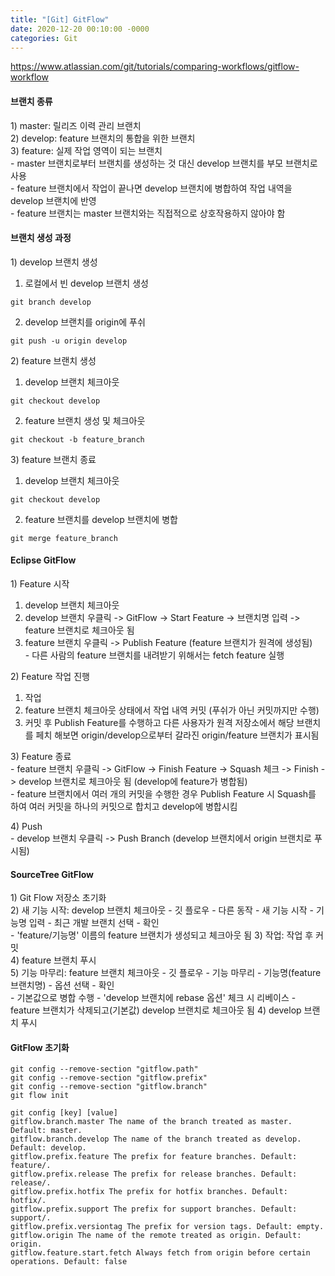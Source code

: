 ```yaml
---
title: "[Git] GitFlow"
date: 2020-12-20 00:10:00 -0000
categories: Git
---
```

https://www.atlassian.com/git/tutorials/comparing-workflows/gitflow-workflow

#### 브랜치 종류
1\) master: 릴리즈 이력 관리 브랜치  
2\) develop: feature 브랜치의 통합을 위한 브랜치  
3\) feature: 실제 작업 영역이 되는 브랜치  
&#45; master 브랜치로부터 브랜치를 생성하는 것 대신 develop 브랜치를 부모 브랜치로 사용  
&#45; feature 브랜치에서 작업이 끝나면 develop 브랜치에 병합하여 작업 내역을 develop 브랜치에 반영  
&#45; feature 브랜치는 master 브랜치와는 직접적으로 상호작용하지 않아야 함

#### 브랜치 생성 과정
1\) develop 브랜치 생성  
  1. 로컬에서 빈 develop 브랜치 생성  
  ```
  git branch develop
  ```
  2. develop 브랜치를 origin에 푸쉬  
  ```
  git push -u origin develop
  ```
2\) feature 브랜치 생성  
  1. develop 브랜치 체크아웃  
  ```
  git checkout develop
  ```
  2. feature 브랜치 생성 및 체크아웃  
  ```
  git checkout -b feature_branch
  ```
3\) feature 브랜치 종료  
  1. develop 브랜치 체크아웃  
  ```
  git checkout develop
  ```
  2. feature 브랜치를 develop 브랜치에 병합  
  ```
  git merge feature_branch
  ```

#### Eclipse GitFlow
1\) Feature 시작  
  1. develop 브랜치 체크아웃  
  2. develop 브랜치 우클릭 -> GitFlow -> Start Feature -> 브랜치명 입력 -> feature 브랜치로 체크아웃 됨  
  3. feature 브랜치 우클릭 -> Publish Feature (feature 브랜치가 원격에 생성됨)  
    - 다른 사람의 feature 브랜치를 내려받기 위해서는 fetch feature 실행

2\) Feature 작업 진행  
  1. 작업  
  2. feature 브랜치 체크아웃 상태에서 작업 내역 커밋 (푸쉬가 아닌 커밋까지만 수행)  
  3. 커밋 후 Publish Feature를 수행하고 다른 사용자가 원격 저장소에서 해당 브랜치를 페치 해보면 origin/develop으로부터 갈라진 origin/feature 브랜치가 표시됨  

3\) Feature 종료  
&#45; feature 브랜치 우클릭 -> GitFlow -> Finish Feature -> Squash 체크 -> Finish -> develop 브랜치로 체크아웃 됨 (develop에 feature가 병합됨)  
&#45; feature 브랜치에서 여러 개의 커밋을 수행한 경우 Publish Feature 시 Squash를 하여 여러 커밋을 하나의 커밋으로 합치고 develop에 병합시킴

4\) Push  
&#45; develop 브랜치 우클릭 -> Push Branch (develop 브랜치에서 origin 브랜치로 푸시됨)

#### SourceTree GitFlow
1\) Git Flow 저장소 초기화  
2\) 새 기능 시작: develop 브랜치 체크아웃 - 깃 플로우 - 다른 동작 - 새 기능 시작 - 기능명 입력  - 최근 개발 브랜치 선택 - 확인  
&#45; 'feature/기능명' 이름의 feature 브랜치가 생성되고 체크아웃 됨
3\) 작업: 작업 후 커밋  
4\) feature 브랜치 푸시  
5\) 기능 마무리: feature 브랜치 체크아웃 - 깃 플로우 - 기능 마무리 - 기능명(feature 브랜치명) - 옵션 선택 - 확인  
&#45; 기본값으로 병합 수행
&#45; 'develop 브랜치에 rebase 옵션' 체크 시 리베이스
&#45; feature 브랜치가 삭제되고(기본값) develop 브랜치로 체크아웃 됨
4\) develop 브랜치 푸시  

#### GitFlow 초기화
```
git config --remove-section "gitflow.path"
git config --remove-section "gitflow.prefix"
git config --remove-section "gitflow.branch"
git flow init
```

```
git config [key] [value]
gitflow.branch.master The name of the branch treated as master. Default: master.
gitflow.branch.develop The name of the branch treated as develop. Default: develop.
gitflow.prefix.feature The prefix for feature branches. Default: feature/.
gitflow.prefix.release The prefix for release branches. Default: release/.
gitflow.prefix.hotfix The prefix for hotfix branches. Default: hotfix/.
gitflow.prefix.support The prefix for support branches. Default: support/.
gitflow.prefix.versiontag The prefix for version tags. Default: empty.
gitflow.origin The name of the remote treated as origin. Default: origin.
gitflow.feature.start.fetch Always fetch from origin before certain operations. Default: false
```
